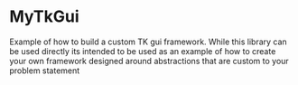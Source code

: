 # MyTkGui

Example of how to build a custom TK gui framework. While this library
can be used directly its intended to be used as an example of how
to create your own framework designed around abstractions that are
custom to your problem statement
